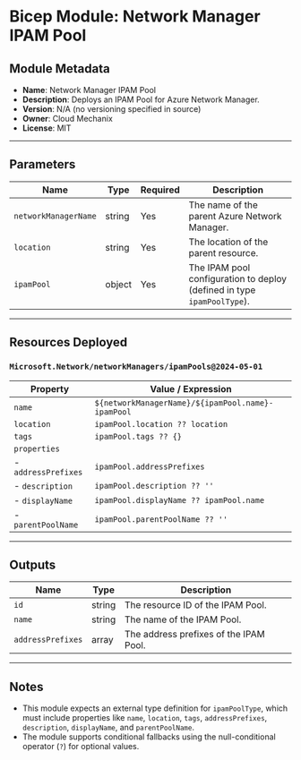 # Bicep Module: Network Manager IPAM Pool

## Module Metadata

- **Name**: Network Manager IPAM Pool
- **Description**: Deploys an IPAM Pool for Azure Network Manager.
- **Version**: N/A (no versioning specified in source)
- **Owner**: Cloud Mechanix
- **License**: MIT

---

## Parameters

| Name                | Type    | Required | Description                                                 |
|---------------------|---------|----------|-------------------------------------------------------------|
| `networkManagerName`| string  | Yes      | The name of the parent Azure Network Manager.               |
| `location`          | string  | Yes      | The location of the parent resource.                        |
| `ipamPool`          | object  | Yes      | The IPAM pool configuration to deploy (defined in type `ipamPoolType`). |

---

## Resources Deployed

### `Microsoft.Network/networkManagers/ipamPools@2024-05-01`

| Property         | Value / Expression                                      |
|------------------|---------------------------------------------------------|
| `name`           | `${networkManagerName}/${ipamPool.name}-ipamPool`       |
| `location`       | `ipamPool.location ?? location`                         |
| `tags`           | `ipamPool.tags ?? {}`                                   |
| `properties`     |                                                         |
| - `addressPrefixes`  | `ipamPool.addressPrefixes`                         |
| - `description`      | `ipamPool.description ?? ''`                       |
| - `displayName`      | `ipamPool.displayName ?? ipamPool.name`            |
| - `parentPoolName`   | `ipamPool.parentPoolName ?? ''`                    |

---

## Outputs

| Name              | Type   | Description                                |
|-------------------|--------|--------------------------------------------|
| `id`              | string | The resource ID of the IPAM Pool.          |
| `name`            | string | The name of the IPAM Pool.                 |
| `addressPrefixes` | array  | The address prefixes of the IPAM Pool.     |

---

## Notes

- This module expects an external type definition for `ipamPoolType`, which must include properties like `name`, `location`, `tags`, `addressPrefixes`, `description`, `displayName`, and `parentPoolName`.
- The module supports conditional fallbacks using the null-conditional operator (`?`) for optional values.